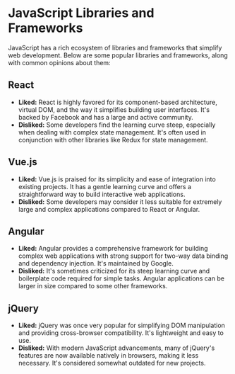 # JavaScript Libraries and Frameworks

JavaScript has a rich ecosystem of libraries and frameworks that simplify web development. Below are some popular libraries and frameworks, along with common opinions about them:

## React
- **Liked:** React is highly favored for its component-based architecture, virtual DOM, and the way it simplifies building user interfaces. It's backed by Facebook and has a large and active community.
- **Disliked:** Some developers find the learning curve steep, especially when dealing with complex state management. It's often used in conjunction with other libraries like Redux for state management.

## Vue.js
- **Liked:** Vue.js is praised for its simplicity and ease of integration into existing projects. It has a gentle learning curve and offers a straightforward way to build interactive web applications.
- **Disliked:** Some developers may consider it less suitable for extremely large and complex applications compared to React or Angular.

## Angular
- **Liked:** Angular provides a comprehensive framework for building complex web applications with strong support for two-way data binding and dependency injection. It's maintained by Google.
- **Disliked:** It's sometimes criticized for its steep learning curve and boilerplate code required for simple tasks. Angular applications can be larger in size compared to some other frameworks.

## jQuery
- **Liked:** jQuery was once very popular for simplifying DOM manipulation and providing cross-browser compatibility. It's lightweight and easy to use.
- **Disliked:** With modern JavaScript advancements, many of jQuery's features are now available natively in browsers, making it less necessary. It's considered somewhat outdated for new projects.